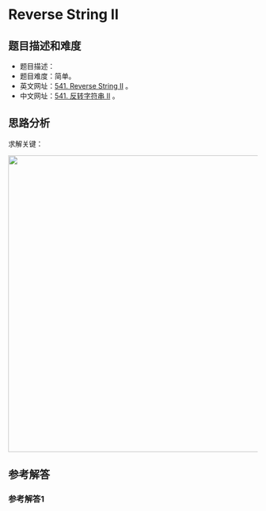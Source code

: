 # Reverse String II

## 题目描述和难度
+ 题目描述：
+ 题目难度：简单。
+ 英文网址：[541. Reverse String II](https://leetcode.com/problems/reverse-string-ii/description/)  。
+ 中文网址：[541. 反转字符串 II](https://leetcode-cn.com/problems/reverse-string-ii/description/)  。
## 思路分析
求解关键：

<img src="https://liweiwei1419.github.io/images/leetcode-solution/" width="600">

## 参考解答
### 参考解答1

```java

```